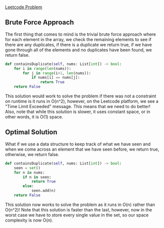 [Leetcode Problem](https://leetcode.com/problems/contains-duplicate/description/)

## Brute Force Approach
The first thing that comes to mind is the trivial brute force approach where for each element in the array, we check the remaining elements to see if there are any duplicates, if there is a duplicate we return true, if we have gone through all of the elements and no duplicates have been found, we return false.
``` Python
def containsDuplicate(self, nums: List[int]) -> bool:
	for i in range(len(nums)):
		for j in range(i+1, len(nums)):
			if nums[i] == nums[j]:
				return True
	return False
```
 This solution would work to solve the problem if there was not a constraint on runtime is it runs in O(n^2), however, on the Leetcode platform, we see a "Time Limit Exceeded" message. This means that we need to do better! Also, note that while this solution is slower, it uses constant space, or in other words, it is O(1) space.
## Optimal Solution
What if we use a data structure to keep track of what we have seen and when we come across an element that we have seen before, we return true, otherwise, we return false.
``` Python
def containsDuplicate(self, nums: List[int]) -> bool:
	seen = set()
	for n in nums:
		if n in seen:
			return True
		else:
			seen.add(n)
	return False
```
This solution now works to solve the problem as it runs in O(n) rather than O(n^2)! Note that this solution is faster than the last, however, now in the worst case we have to store every single value in the set, so our space complexity is now O(n).